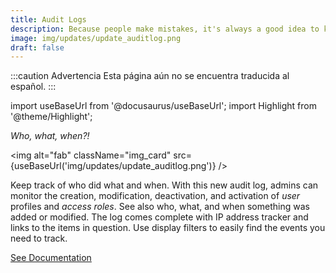 ```yaml
---
title: Audit Logs
description: Because people make mistakes, it's always a good idea to keep track of who did what and when. With this new audit log, admins can monitor the creation, modification, deactivation, and activation of _user_ profiles and _access roles_. 
image: img/updates/update_auditlog.png
draft: false
---
```


:::caution Advertencia
Esta página aún no se encuentra traducida al español.
:::

import useBaseUrl from '@docusaurus/useBaseUrl'; 
import Highlight from '@theme/Highlight';


<div className="align-center">
<div className="card">
<div className="card__header">

<span className="hero__subtitle"><em>

Who, what, when?!

</em></span>

</div>
<div className="card__image">

<img alt="fab" className="img_card" src={useBaseUrl('img/updates/update_auditlog.png')} />
<br/>

</div>
<div className="card__body">

Keep track of who did what and when. With this new audit log, admins can monitor the creation, modification, deactivation, and activation of _user_ profiles and _access roles_. See also who, what, and when something was added or modified. The log comes complete with IP address tracker and links to the items in question. Use display filters to easily find the events you need to track.

</div>
<div className="card__footer text-center align-padding-center">

<a className="button button--info button--block" href="/docs/documentation/admin/admin_auditlogs">See Documentation</a>
<br/>

</div>
</div>
</div>

